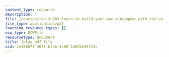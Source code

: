 ```yaml
---
content_type: resource
description: ''
file: /courses/res-3-003-learn-to-build-your-own-videogame-with-the-unity-game-engine-and-microsoft-kinect-january-iap-2017/ce48607f36f1bfab4c681d83bb45f25c_Zqi2n4oZgvk.pdf
file_type: application/pdf
learning_resource_types: []
ocw_type: OCWFile
resourcetype: Document
title: 3play pdf file
uid: ce48607f-36f1-bfab-4c68-1d83bb45f25c
---
```

